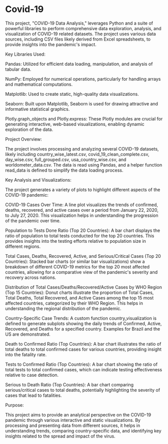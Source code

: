 # Covid-19

This project, "COVID-19 Data Analysis," leverages Python and a suite of powerful libraries to perform comprehensive data exploration, analysis, and visualization of COVID-19 related datasets. The project uses various data sources, including CSV files likely derived from Excel spreadsheets, to provide insights into the pandemic's impact.

Key Libraries Used:

Pandas: Utilized for efficient data loading, manipulation, and analysis of tabular data.

NumPy: Employed for numerical operations, particularly for handling arrays and mathematical computations.

Matplotlib: Used to create static, high-quality data visualizations.

Seaborn: Built upon Matplotlib, Seaborn is used for drawing attractive and informative statistical graphics.

Plotly.graph_objects and Plotly.express: These Plotly modules are crucial for generating interactive, web-based visualizations, enabling dynamic exploration of the data.

Project Overview:

The project involves processing and analyzing several COVID-19 datasets, likely including country_wise_latest.csv, covid_19_clean_complete.csv, day_wise.csv, full_grouped.csv, usa_country_wise.csv, and worldometer_data.csv. The data is read using Pandas, and a helper function read_data is defined to simplify the data loading process.

Key Analysis and Visualizations:

The project generates a variety of plots to highlight different aspects of the COVID-19 pandemic:

COVID-19 Cases Over Time: A line plot visualizes the trends of confirmed, deaths, recovered, and active cases over a period from January 22, 2020, to July 27, 2020. This visualization helps in understanding the progression of the pandemic over time.

Population to Tests Done Ratio (Top 20 Countries): A bar chart displays the ratio of population to total tests conducted for the top 20 countries. This provides insights into the testing efforts relative to population size in different regions.

Total Cases, Deaths, Recovered, Active, and Serious/Critical Cases (Top 20 Countries): Stacked bar charts (or similar bar visualizations) show a breakdown of different COVID-19 metrics for the top 20 most affected countries, allowing for a comparative view of the pandemic's severity and recovery across nations.

Distribution of Total Cases/Deaths/Recovered/Active Cases by WHO Region (Top 15 Countries): Donut charts illustrate the proportion of Total Cases, Total Deaths, Total Recovered, and Active Cases among the top 15 most affected countries, categorized by their WHO Region. This helps in understanding the regional distribution of the pandemic.

Country-Specific Case Trends: A custom function country_visualization is defined to generate subplots showing the daily trends of Confirmed, Active, Recovered, and Deaths for a specified country. Examples for Brazil and the US are demonstrated.

Death to Confirmed Ratio (Top Countries): A bar chart illustrates the ratio of total deaths to total confirmed cases for various countries, providing insight into the fatality rate.

Tests to Confirmed Ratio (Top Countries): A bar chart showing the ratio of total tests to total confirmed cases, which can indicate testing effectiveness relative to case detection.

Serious to Death Ratio (Top Countries): A bar chart comparing serious/critical cases to total deaths, potentially highlighting the severity of cases that lead to fatalities.

Purpose:

This project aims to provide an analytical perspective on the COVID-19 pandemic through various interactive and static visualizations. By processing and presenting data from different sources, it helps in understanding trends, comparing country-specific data, and identifying key insights related to the spread and impact of the virus.
